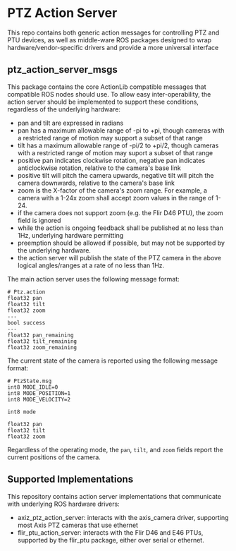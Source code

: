 PTZ Action Server
===================

This repo contains both generic action messages for controlling PTZ and PTU devices, as well as
middle-ware ROS packages designed to wrap hardware/vendor-specific drivers and provide a more universal
interface


ptz_action_server_msgs
-------------------

This package contains the core ActionLib compatible messages that compatible ROS nodes should use.  To allow easy
inter-operability, the action server should be implemented to support these conditions, regardless of the underlying
hardware:

- pan and tilt are expressed in radians
- pan has a maximum allowable range of -pi to +pi, though cameras with a restricted range of motion may support
  a subset of that range
- tilt has a maximum allowable range of -pi/2 to +pi/2, though cameras with a restricted range of motion may suport
  a subset of that range
- positive pan indicates clockwise rotation, negative pan indicates anticlockwise rotation, relative to the camera's
  base link
- positive tilt will pitch the camera upwards, negative tilt will pitch the camera downwards, relative to the
  camera's base link
- zoom is the X-factor of the camera's zoom range. For example, a camera with a 1-24x zoom shall accept zoom values
  in the range of 1-24.
- if the camera does not support zoom (e.g. the Flir D46 PTU), the zoom field is ignored
- while the action is ongoing feedback shall be published at no less than 1Hz, underlying hardware permitting
- preemption should be allowed if possible, but may not be supported by the underlying hardware.
- the action server will publish the state of the PTZ camera in the above logical angles/ranges at a rate of no less
  than 1Hz.

The main action server uses the following message format:
```
# Ptz.action
float32 pan
float32 tilt
float32 zoom
---
bool success
---
float32 pan_remaining
float32 tilt_remaining
float32 zoom_remaining
```

The current state of the camera is reported using the following message format:
```
# PtzState.msg
int8 MODE_IDLE=0
int8 MODE_POSITION=1
int8 MODE_VELOCITY=2

int8 mode

float32 pan
float32 tilt
float32 zoom
```

Regardless of the operating mode, the `pan`, `tilt`, and `zoom` fields report the current positions of the camera.


Supported Implementations
--------------------------

This repository contains action server implementations that communicate with underlying ROS hardware drivers:
- axiz_ptz_action_server: interacts with the axis_camera driver, supporting most Axis PTZ cameras that use ethernet
- flir_ptu_action_server: interacts with the Flir D46 and E46 PTUs, supported by the flir_ptu package, either over serial
  or ethernet.
